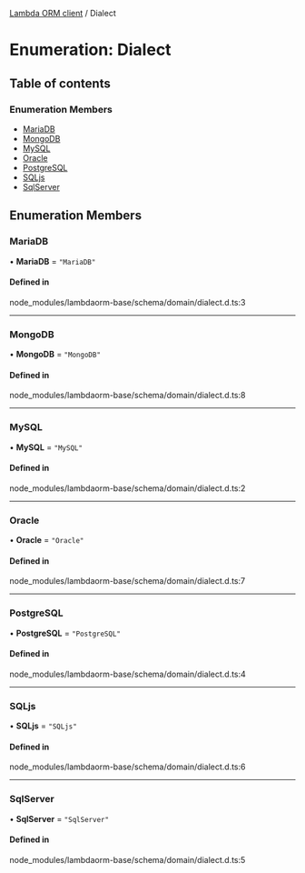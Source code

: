 [Lambda ORM client](../README.md) / Dialect

# Enumeration: Dialect

## Table of contents

### Enumeration Members

- [MariaDB](Dialect.md#mariadb)
- [MongoDB](Dialect.md#mongodb)
- [MySQL](Dialect.md#mysql)
- [Oracle](Dialect.md#oracle)
- [PostgreSQL](Dialect.md#postgresql)
- [SQLjs](Dialect.md#sqljs)
- [SqlServer](Dialect.md#sqlserver)

## Enumeration Members

### MariaDB

• **MariaDB** = ``"MariaDB"``

#### Defined in

node_modules/lambdaorm-base/schema/domain/dialect.d.ts:3

___

### MongoDB

• **MongoDB** = ``"MongoDB"``

#### Defined in

node_modules/lambdaorm-base/schema/domain/dialect.d.ts:8

___

### MySQL

• **MySQL** = ``"MySQL"``

#### Defined in

node_modules/lambdaorm-base/schema/domain/dialect.d.ts:2

___

### Oracle

• **Oracle** = ``"Oracle"``

#### Defined in

node_modules/lambdaorm-base/schema/domain/dialect.d.ts:7

___

### PostgreSQL

• **PostgreSQL** = ``"PostgreSQL"``

#### Defined in

node_modules/lambdaorm-base/schema/domain/dialect.d.ts:4

___

### SQLjs

• **SQLjs** = ``"SQLjs"``

#### Defined in

node_modules/lambdaorm-base/schema/domain/dialect.d.ts:6

___

### SqlServer

• **SqlServer** = ``"SqlServer"``

#### Defined in

node_modules/lambdaorm-base/schema/domain/dialect.d.ts:5
